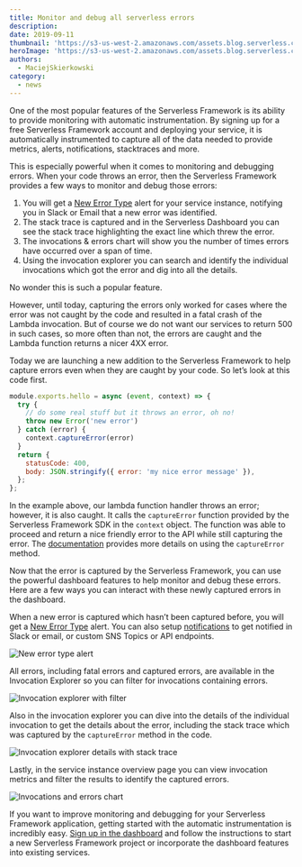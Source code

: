 ```yaml
---
title: Monitor and debug all serverless errors
description: 
date: 2019-09-11
thumbnail: 'https://s3-us-west-2.amazonaws.com/assets.blog.serverless.com/monitor-and-debug-all-serverless-errors/thumb.png'
heroImage: 'https://s3-us-west-2.amazonaws.com/assets.blog.serverless.com/monitor-and-debug-all-serverless-errors/header.png'
authors:
  - MaciejSkierkowski
category:
  - news
---
```


One of the most popular features of the Serverless Framework is its ability to provide monitoring with automatic instrumentation. By signing up for a free Serverless Framework account and deploying your service, it is automatically instrumented to capture all of the data needed to provide metrics, alerts, notifications, stacktraces and more.

This is especially powerful when it comes to monitoring and debugging errors. When your code throws an error, then the Serverless Framework provides a few ways to monitor and debug those errors:

1. You will get a [New Error Type](https://serverless.com/framework/docs/dashboard/insights#error-new-error-type-identified) alert for your service instance, notifying you in Slack or Email that a new error was identified.
2. The stack trace is captured and in the Serverless Dashboard you can see the stack trace highlighting the exact line which threw the error.
3. The invocations & errors chart will show you the number of times errors have occurred over a span of time.
4. Using the invocation explorer you can search and identify the individual invocations which got the error and dig into all the details.

No wonder this is such a popular feature.

However, until today, capturing the errors only worked for cases where the error was not caught by the code and resulted in a fatal crash of the Lambda invocation. But of course we do not want our services to return 500 in such cases, so more often than not, the errors are caught and the Lambda function returns a nicer 4XX error.

Today we are launching a new addition to the Serverless Framework to help capture errors even when they are caught by your code. So let’s look at this code first.

```javascript
module.exports.hello = async (event, context) => {
  try {
    // do some real stuff but it throws an error, oh no!
    throw new Error('new error')
  } catch (error) {
    context.captureError(error)
  }
  return {
    statusCode: 400,
    body: JSON.stringify({ error: 'my nice error message' }),
  };
};
```

In the example above, our lambda function handler throws an error; however, it is also caught. It calls the `captureError` function provided by the Serverless Framework SDK in the `context` object. The function was able to proceed and return a nice friendly error to the API while still capturing the error. The [documentation](http://slss.io/docs-capture-error) provides more details on using the `captureError` method.

Now that the error is captured by the Serverless Framework, you can use the powerful dashboard features to help monitor and  debug these errors. Here are a few ways you can interact with these newly captured errors in the dashboard.

When a new error is captured which hasn’t been captured before, you will get a [New Error Type](https://serverless.com/framework/docs/dashboard/insights#error-new-error-type-identified) alert. You can also setup [notifications](https://serverless.com/framework/docs/dashboard/notifications/) to get notified in Slack or email, or custom SNS Topics or API endpoints. 

![New error type alert](https://s3-us-west-2.amazonaws.com/assets.blog.serverless.com/monitor-and-debug-all-serverless-errors/image-01.png)

All errors, including fatal errors and captured errors, are available in the Invocation Explorer so you can filter for invocations containing errors.

![Invocation explorer with filter](https://s3-us-west-2.amazonaws.com/assets.blog.serverless.com/monitor-and-debug-all-serverless-errors/image-02.png)

Also in the invocation explorer you can dive into the details of the individual invocation to get the details about the error, including the stack trace which was captured by the `captureError` method in the code.

![Invocation explorer details with stack trace](https://s3-us-west-2.amazonaws.com/assets.blog.serverless.com/monitor-and-debug-all-serverless-errors/image-03.png)

Lastly, in the service instance overview page you can view invocation metrics and filter the results to identify the captured errors.

![Invocations and errors chart](https://s3-us-west-2.amazonaws.com/assets.blog.serverless.com/monitor-and-debug-all-serverless-errors/image-04.png)

If you want to improve monitoring and debugging for your Serverless Framework application, getting started with the automatic instrumentation is incredibly easy. [Sign up in the dashboard](https://dashboard.serverless.com/) and follow the instructions to start a new Serverless Framework project or incorporate the dashboard features into existing services.
